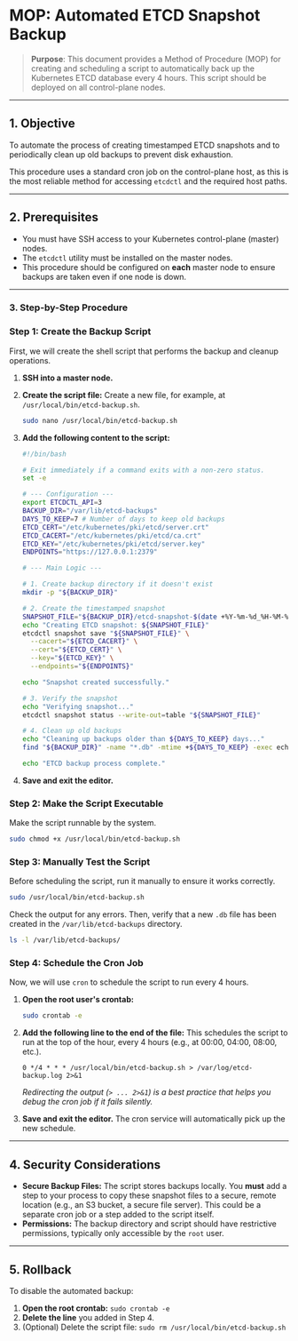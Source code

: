 # MOP: Automated ETCD Snapshot Backup

> **Purpose**: This document provides a Method of Procedure (MOP) for creating and scheduling a script to automatically back up the Kubernetes ETCD database every 4 hours. This script should be deployed on all control-plane nodes.

---

## 1. Objective

To automate the process of creating timestamped ETCD snapshots and to periodically clean up old backups to prevent disk exhaustion.

This procedure uses a standard cron job on the control-plane host, as this is the most reliable method for accessing `etcdctl` and the required host paths.

---

## 2. Prerequisites

*   You must have SSH access to your Kubernetes control-plane (master) nodes.
*   The `etcdctl` utility must be installed on the master nodes.
*   This procedure should be configured on **each** master node to ensure backups are taken even if one node is down.

---

### 3. Step-by-Step Procedure

### Step 1: Create the Backup Script

First, we will create the shell script that performs the backup and cleanup operations.

1.  **SSH into a master node.**

2.  **Create the script file:**
    Create a new file, for example, at `/usr/local/bin/etcd-backup.sh`.

    ```bash
    sudo nano /usr/local/bin/etcd-backup.sh
    ```

3.  **Add the following content to the script:**

    ```sh
    #!/bin/bash

    # Exit immediately if a command exits with a non-zero status.
    set -e

    # --- Configuration ---
    export ETCDCTL_API=3
    BACKUP_DIR="/var/lib/etcd-backups"
    DAYS_TO_KEEP=7 # Number of days to keep old backups
    ETCD_CERT="/etc/kubernetes/pki/etcd/server.crt"
    ETCD_CACERT="/etc/kubernetes/pki/etcd/ca.crt"
    ETCD_KEY="/etc/kubernetes/pki/etcd/server.key"
    ENDPOINTS="https://127.0.0.1:2379"

    # --- Main Logic ---

    # 1. Create backup directory if it doesn't exist
    mkdir -p "${BACKUP_DIR}"

    # 2. Create the timestamped snapshot
    SNAPSHOT_FILE="${BACKUP_DIR}/etcd-snapshot-$(date +%Y-%m-%d_%H-%M-%S).db"
    echo "Creating ETCD snapshot: ${SNAPSHOT_FILE}"
    etcdctl snapshot save "${SNAPSHOT_FILE}" \
      --cacert="${ETCD_CACERT}" \
      --cert="${ETCD_CERT}" \
      --key="${ETCD_KEY}" \
      --endpoints="${ENDPOINTS}"

    echo "Snapshot created successfully."

    # 3. Verify the snapshot
    echo "Verifying snapshot..."
    etcdctl snapshot status --write-out=table "${SNAPSHOT_FILE}"

    # 4. Clean up old backups
    echo "Cleaning up backups older than ${DAYS_TO_KEEP} days..."
    find "${BACKUP_DIR}" -name "*.db" -mtime +${DAYS_TO_KEEP} -exec echo "Deleting: {}" \; -exec rm {} \;

    echo "ETCD backup process complete."
    ```

4.  **Save and exit the editor.**

### Step 2: Make the Script Executable

Make the script runnable by the system.

```bash
sudo chmod +x /usr/local/bin/etcd-backup.sh
```

### Step 3: Manually Test the Script

Before scheduling the script, run it manually to ensure it works correctly.

```bash
sudo /usr/local/bin/etcd-backup.sh
```

Check the output for any errors. Then, verify that a new `.db` file has been created in the `/var/lib/etcd-backups` directory.

```bash
ls -l /var/lib/etcd-backups/
```

### Step 4: Schedule the Cron Job

Now, we will use `cron` to schedule the script to run every 4 hours.

1.  **Open the root user's crontab:**

    ```bash
    sudo crontab -e
    ```

2.  **Add the following line to the end of the file:**
    This schedules the script to run at the top of the hour, every 4 hours (e.g., at 00:00, 04:00, 08:00, etc.).

    ```
    0 */4 * * * /usr/local/bin/etcd-backup.sh > /var/log/etcd-backup.log 2>&1
    ```
    *Redirecting the output (`> ... 2>&1`) is a best practice that helps you debug the cron job if it fails silently.*

3.  **Save and exit the editor.** The cron service will automatically pick up the new schedule.

---

## 4. Security Considerations

*   **Secure Backup Files:** The script stores backups locally. You **must** add a step to your process to copy these snapshot files to a secure, remote location (e.g., an S3 bucket, a secure file server). This could be a separate cron job or a step added to the script itself.
*   **Permissions:** The backup directory and script should have restrictive permissions, typically only accessible by the `root` user.

---

## 5. Rollback

To disable the automated backup:

1.  **Open the root crontab:** `sudo crontab -e`
2.  **Delete the line** you added in Step 4.
3.  (Optional) Delete the script file: `sudo rm /usr/local/bin/etcd-backup.sh`
